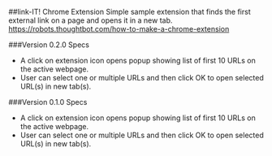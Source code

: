 ##link-IT! Chrome Extension
Simple sample extension that finds the first external link on a page and opens it in a new tab.
https://robots.thoughtbot.com/how-to-make-a-chrome-extension

###Version 0.2.0 Specs
* A click on extension icon opens popup showing list of first 10 URLs on the active webpage. 
* User can select one or multiple URLs and then click OK to open selected URL(s) in new tab(s).

###Version 0.1.0 Specs
* A click on extension icon opens popup showing list of first 10 URLs on the active webpage. 
* User can select one or multiple URLs and then click OK to open selected URL(s) in new tab(s).
